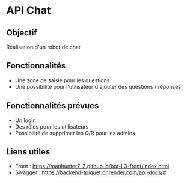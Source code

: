 # API Chat
## Objectif
Réalisation d'un robot de chat

## Fonctionnalités
- Une zone de saisie pour les questions
- Une possibilité pour l'utilisateur d'ajouter des questions / réponses

## Fonctionnalités prévues
- Un login
- Des rôles pour les utilisateurs
- Possibilité de supprimer les Q/R pour les admins

## Liens utiles 
- Front : https://manhunter7-2.github.io/bot-L3-front/index.html
- Swagger : https://backend-tpiquet.onrender.com/api-docs/#